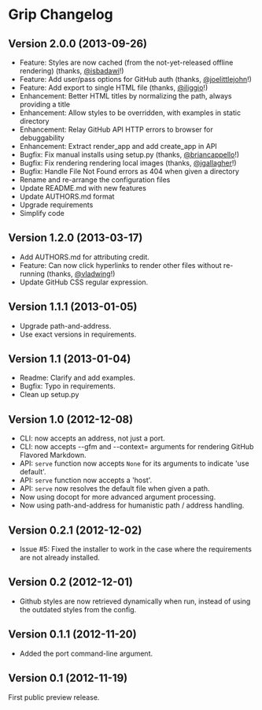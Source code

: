Grip Changelog
==============


Version 2.0.0 (2013-09-26)
--------------------------

- Feature: Styles are now cached (from the not-yet-released offline rendering) (thanks, [@isbadawi][]!)
- Feature: Add user/pass options for GitHub auth (thanks, [@joelittlejohn][]!)
- Feature: Add export to single HTML file (thanks, [@iliggio][]!)
- Enhancement: Better HTML titles by normalizing the path, always providing a title
- Enhancement: Allow styles to be overridden, with examples in static directory
- Enhancement: Relay GitHub API HTTP errors to browser for debuggability
- Enhancement: Extract render_app and add create_app in API
- Bugfix: Fix manual installs using setup.py (thanks, [@briancappello][]!)
- Bugfix: Fix rendering rendering local images (thanks, [@jgallagher][]!)
- Bugfix: Handle File Not Found errors as 404 when given a directory
- Rename and re-arrange the configuration files
- Update README.md with new features
- Update AUTHORS.md format
- Upgrade requirements
- Simplify code


Version 1.2.0 (2013-03-17)
--------------------------

- Add AUTHORS.md for attributing credit.
- Feature: Can now click hyperlinks to render other files
  without re-running (thanks, [@vladwing][]!)
- Update GitHub CSS regular expression.


Version 1.1.1 (2013-01-05)
--------------------------

- Upgrade path-and-address.
- Use exact versions in requirements.


Version 1.1 (2013-01-04)
------------------------

- Readme: Clarify and add examples.
- Bugfix: Typo in requirements.
- Clean up setup.py


Version 1.0 (2012-12-08)
------------------------

- CLI: now accepts an address, not just a port.
- CLI: now accepts --gfm and --context=<repo> arguments for rendering
  GitHub Flavored Markdown.
- API: `serve` function now accepts `None` for its arguments to
  indicate 'use default'.
- API: `serve` function now accepts a 'host'.
- API: `serve` now resolves the default file when given a path.
- Now using docopt for more advanced argument processing.
- Now using path-and-address for humanistic path / address handling.


Version 0.2.1 (2012-12-02)
--------------------------

- Issue #5: Fixed the installer to work in the case where
  the requirements are not already installed.


Version 0.2 (2012-12-01)
------------------------

- Github styles are now retrieved dynamically when run,
  instead of using the outdated styles from the config.


Version 0.1.1 (2012-11-20)
--------------------------

- Added the port command-line argument.


Version 0.1 (2012-11-19)
------------------------

First public preview release.


[@vladwing]: https://github.com/vladwing
[@isbadawi]: https://github.com/isbadawi
[@joelittlejohn]: https://github.com/joelittlejohn
[@briancappello]: https://github.com/briancappello
[@jgallagher]: https://github.com/jgallagher
[@iliggio]: https://github.com/iliggio

